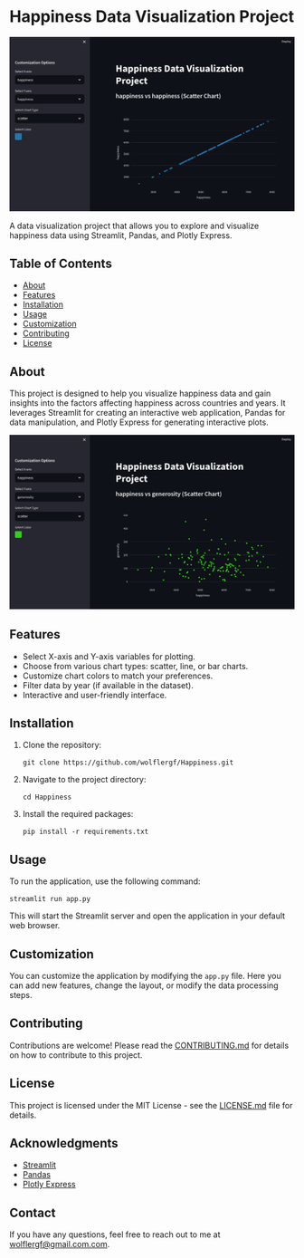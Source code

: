 # Happiness Data Visualization Project

![Project Image](./images/project_image.png)

A data visualization project that allows you to explore and visualize happiness data using Streamlit, Pandas, and Plotly Express.

## Table of Contents

- [About](#about)
- [Features](#features)
- [Installation](#installation)
- [Usage](#usage)
- [Customization](#customization)
- [Contributing](#contributing)
- [License](#license)

## About

This project is designed to help you visualize happiness data and gain insights into the factors affecting happiness across countries and years. It leverages Streamlit for creating an interactive web application, Pandas for data manipulation, and Plotly Express for generating interactive plots.

![App Screenshot](./images/app_screenshot.png)

## Features

- Select X-axis and Y-axis variables for plotting.
- Choose from various chart types: scatter, line, or bar charts.
- Customize chart colors to match your preferences.
- Filter data by year (if available in the dataset).
- Interactive and user-friendly interface.

## Installation

1. Clone the repository:

   ```shell
   git clone https://github.com/wolflergf/Happiness.git
   ```
2. Navigate to the project directory:

   ```shell
   cd Happiness
   ```

3. Install the required packages:

   ```shell
   pip install -r requirements.txt
   ```

## Usage

To run the application, use the following command:

```shell
streamlit run app.py
```

This will start the Streamlit server and open the application in your default web browser.

## Customization

You can customize the application by modifying the `app.py` file. Here you can add new features, change the layout, or modify the data processing steps.

## Contributing

Contributions are welcome! Please read the [CONTRIBUTING.md](CONTRIBUTING.md) for details on how to contribute to this project.

## License

This project is licensed under the MIT License - see the [LICENSE.md](LICENSE.md) file for details.

## Acknowledgments

- [Streamlit](https://streamlit.io/)
- [Pandas](https://pandas.pydata.org/)
- [Plotly Express](https://plotly.com/python/plotly-express/)

## Contact

If you have any questions, feel free to reach out to me at [wolflergf@gmail.com.com](mailto:wolflergf@gmail.com.com).
